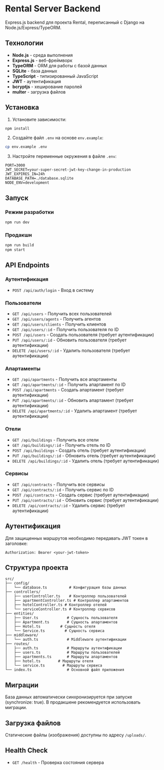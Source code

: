 # Rental Server Backend

Express.js backend для проекта Rental, переписанный с Django на Node.js/Express/TypeORM.

## Технологии

- **Node.js** - среда выполнения
- **Express.js** - веб-фреймворк
- **TypeORM** - ORM для работы с базой данных
- **SQLite** - база данных
- **TypeScript** - типизированный JavaScript
- **JWT** - аутентификация
- **bcryptjs** - хеширование паролей
- **multer** - загрузка файлов

## Установка

1. Установите зависимости:

```bash
npm install
```

2. Создайте файл `.env` на основе `env.example`:

```bash
cp env.example .env
```

3. Настройте переменные окружения в файле `.env`:

```env
PORT=3000
JWT_SECRET=your-super-secret-jwt-key-change-in-production
JWT_EXPIRES_IN=24h
DATABASE_PATH=./database.sqlite
NODE_ENV=development
```

## Запуск

### Режим разработки

```bash
npm run dev
```

### Продакшн

```bash
npm run build
npm start
```

## API Endpoints

### Аутентификация

- `POST /api/auth/login` - Вход в систему

### Пользователи

- `GET /api/users` - Получить всех пользователей
- `GET /api/users/agents` - Получить агентов
- `GET /api/users/clients` - Получить клиентов
- `GET /api/users/:id` - Получить пользователя по ID
- `POST /api/users` - Создать пользователя (требует аутентификации)
- `PUT /api/users/:id` - Обновить пользователя (требует аутентификации)
- `DELETE /api/users/:id` - Удалить пользователя (требует аутентификации)

### Апартаменты

- `GET /api/apartments` - Получить все апартаменты
- `GET /api/apartments/:id` - Получить апартамент по ID
- `POST /api/apartments` - Создать апартамент (требует аутентификации)
- `PUT /api/apartments/:id` - Обновить апартамент (требует аутентификации)
- `DELETE /api/apartments/:id` - Удалить апартамент (требует аутентификации)

### Отели

- `GET /api/buildings` - Получить все отели
- `GET /api/buildings/:id` - Получить отель по ID
- `POST /api/buildings` - Создать отель (требует аутентификации)
- `PUT /api/buildings/:id` - Обновить отель (требует аутентификации)
- `DELETE /api/buildings/:id` - Удалить отель (требует аутентификации)

### Сервисы

- `GET /api/contracts` - Получить все сервисы
- `GET /api/contracts/:id` - Получить сервис по ID
- `POST /api/contracts` - Создать сервис (требует аутентификации)
- `PUT /api/contracts/:id` - Обновить сервис (требует аутентификации)
- `DELETE /api/contracts/:id` - Удалить сервис (требует аутентификации)

## Аутентификация

Для защищенных маршрутов необходимо передавать JWT токен в заголовке:

```
Authorization: Bearer <your-jwt-token>
```

## Структура проекта

```
src/
├── config/
│   └── database.ts          # Конфигурация базы данных
├── controllers/
│   ├── userController.ts    # Контроллер пользователей
│   ├── apartmentController.ts # Контроллер апартаментов
│   ├── hotelController.ts # Контроллер отелей
│   └── serviceController.ts # Контроллер сервисов
├── entities/
│   ├── User.ts             # Сущность пользователя
│   ├── Apartment.ts        # Сущность апартаментов
│   ├── Hotel.ts         # Сущность отеля
│   └── Service.ts         # Сущность сервиса
├── middleware/
│   └── auth.ts             # Middleware аутентификации
├── routes/
│   ├── auth.ts             # Маршруты аутентификации
│   ├── users.ts            # Маршруты пользователей
│   ├── apartments.ts       # Маршруты апартаментов
│   ├── hotel.ts        # Маршруты отеля
│   └── service.ts        # Маршруты сервиса
└── index.ts                # Основной файл приложения
```

## Миграции

База данных автоматически синхронизируется при запуске (synchronize: true). В продакшене рекомендуется использовать миграции.

## Загрузка файлов

Статические файлы (изображения) доступны по адресу `/uploads/`.

## Health Check

- `GET /health` - Проверка состояния сервера
